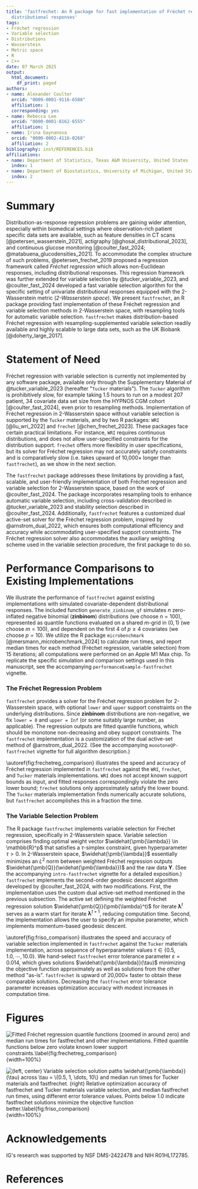 ```yaml
---
title: 'fastfrechet: An R package for fast implementation of Fréchet regression with
  distributional responses'
tags:
- Fréchet regression
- Variable selection
- Distributions
- Wasserstein
- Metric space
- R
- C++
date: 07 March 2025
output:
  html_document:
    df_print: paged
authors:
- name: Alexander Coulter
  orcid: "0009-0001-9116-6588"
  affiliation: 1
  corresponding: yes
- name: Rebecca Lee
  orcid: "0000-0001-8162-6555"
  affiliation: 1
- name: Irina Gaynanova
  orcid: "0000-0002-4116-0268"
  affiliation: 2
bibliography: inst/REFERENCES.bib
affiliations:
- name: Department of Statistics, Texas A&M University, United States
  index: 1
- name: Department of Biostatistics, University of Michigan, United States
  index: 2
---
```


# Summary

Distribution-as-response regression problems are gaining wider attention,
especially within biomedical settings where observation-rich patient specific
data sets are available, such as feature densities in CT scans
[@petersen_wasserstein_2021], actigraphy [@ghosal_distributional_2023], and 
continuous glucose monitoring
[@coulter_fast_2024; @matabuena_glucodensities_2021]. To accommodate the
complex structure of such problems, @petersen_frechet_2019 proposed a regression
framework called *Fréchet regression* which allows non-Euclidean responses,
including distributional responses. This regression framework was further
extended for variable selection by @tucker_variable_2023, and @coulter_fast_2024
developed a fast variable selection algorithm for the specific setting of
univariate distributional responses equipped with the 2-Wasserstein metric
(*2-Wasserstein space*). We present `fastfrechet`, an R package providing fast
implementation of these Fréchet regression and variable selection methods in
2-Wasserstein space, with resampling tools for automatic variable selection.
`fastfrechet` makes distribution-based Fréchet regression with
resampling-supplemented variable selection readily available and highly scalable
to large data sets, such as the UK Biobank [@doherty_large_2017].

# Statement of Need

Fréchet regression with variable selection is currently not implemented by any
software package, available only through the Supplementary Material of
@tucker_variable_2023 (hereafter "`Tucker` materials"). The `Tucker` algorithm
is prohibitively slow, for example taking 1.5 hours to run on a modest 207
patient, 34 covariate data set size from the HYPNOS CGM cohort
[@coulter_fast_2024], even prior to resampling methods. Implementation of
Fréchet regression in 2-Wasserstein space without variable selection is
supported by the `Tucker` materials, and by two R packages: `WRI`
[@liu_wri_2022] and `frechet` [@chen_frechet_2023]. These packages face certain
practical limitations. For instance, `WRI` requires continuous distributions,
and does not allow user-specified constraints for the distribution support.
`frechet` offers more flexibility in user specifications, but its solver for
Fréchet regression may not accurately satisfy constraints and is comparatively
slow (i.e. takes upward of 10,000$\times$ longer than `fastfrechet`), as we show
in the next section.

The `fastfrechet` package addresses these limitations by providing a fast,
scalable, and user-friendly implementation of both Fréchet regression and
variable selection for 2-Wasserstein space, based on the work of
@coulter_fast_2024. The package incorporates resampling tools to enhance
automatic variable selection, including cross-validation described in
@tucker_variable_2023 and stability selection described in @coulter_fast_2024.
Additionally, `fastfrechet` features a customized dual active-set solver for the
Fréchet regression problem, inspired by @arnstrom_dual_2022, which ensures both
computational efficiency and accuracy while accommodating user-specified support
constraints. The Fréchet regression solver also accommodates the auxiliary
weighting scheme used in the variable selection procedure, the first package to
do so.

# Performance Comparisons to Existing Implementations

We illustrate the performance of `fastfrechet` against existing implementations
with simulated covariate-dependent distributional responses. The included
function `generate_zinbinom_qf` simulates $n$ zero-inflated negative binomial
(**zinbinom**) distributions (we choose $n = 100$), represented as quantile
functions evaluated on a shared $m$-grid in $(0, 1)$ (we choose $m = 100$), and
dependent on the first 4 of $p \geq 4$ covariates (we choose $p = 10$). We
utilize the R package `microbenchmark` [@mersmann_microbenchmark_2024] to
calculate run times, and report median times for each method (Fréchet
regression, variable selection) from 15 iterations; all computations were
performed on an Apple M1 Max chip. To replicate the specific simulation and
comparison settings used in this manuscript, see the accompanying
`performanceExample-fastfrechet` vignette.

### The Fréchet Regression Problem

`fastfrechet` provides a solver for the Fréchet regression problem for
2-Wasserstein space, with optional `lower` and `upper` support constraints on
the underlying distributions. Since **zinbinom** distributions are non-negative,
we fix `lower = 0` and `upper = Inf` (or some suitably large number, as
applicable). The regression outputs are fitted quantile functions, which should
be monotone non-decreasing and obey support constraints. The `fastfrechet`
implementation is a customization of the dual active-set method of
@arnstrom_dual_2022. (See the accompanying `monotoneQP-fastfrechet` vignette for
full algorithm description.)

\autoref{fig:frechetreg_comparison} illustrates the speed and accuracy of
Fréchet regression implemented in `fastfrechet` against the `WRI`, `frechet`,
and `Tucker` materials implementations. `WRI` does not accept known support
bounds as input, and fitted responses correspondingly violate the zero lower
bound; `frechet` solutions only approximately satisfy the lower bound. The
`Tucker` materials implementation finds numerically accurate solutions, but
`fastfrechet` accomplishes this in a fraction the time.

### The Variable Selection Problem

The R package `fastfrechet` implements variable selection for Fréchet
regression, specifically in 2-Wasserstein space. Variable selection comprises
finding optimal weight vector $\widehat{\pmb{\lambda}} \in \mathbb{R}^p$ that
satisfies a $\tau$-simplex constraint, given hyperparameter $\tau > 0$. In
2-Wasserstein space, $\widehat{\pmb{\lambda}}$ essentially minimizes an $L^2$
norm between weighted Fréchet regression outputs
$\widehat{\pmb{Q}}(\widehat{\pmb{\lambda}})$ and the raw data $\pmb{Y}$. (See
the accompanying `intro-fastfrechet` vignette for a detailed exposition.)
`fastfrechet` implements the second-order geodesic descent algorithm developed
by @coulter_fast_2024, with two modifications. First, the implementation uses
the custom dual active-set method mentioned in the previous subsection. The
active set defining the weighted Fréchet regression solution
$\widehat{\pmb{Q}}(\pmb{\lambda}^t)$ for iterate $\pmb{\lambda}^t$ serves as a
warm start for iterate $\pmb{\lambda}^{t + 1}$, reducing computation time.
Second, the implementation allows the user to specify an impulse parameter,
which implements momentum-based geodesic descent.

\autoref{fig:friso_comparison} illustrates the speed and accuracy of variable
selection implemented in `fastfrechet` against the `Tucker` materials
implementation, across sequence of hyperparameter values
$\tau \in \{0.5, 1.0, \cdots, 10.0\}$. We hand-select `fastfrechet` error
tolerance parameter $\varepsilon = 0.014$, which gives solutions
$\widehat{\pmb{\lambda}}(\tau)$ minimizing the objective function
approximately as well as solutions from the other method "as-is". `fastfrechet`
is upward of 20,000$\times$ faster to obtain these comparable solutions.
Decreasing the `fastfrechet` error tolerance parameter increases optimization
accuracy with modest increases in computation time.

# Figures

![Fitted Fréchet regression quantile functions (zoomed in around zero) and
median run times for `fastfrechet` and other implementations. Fitted quantile
functions below zero violate known lower support constraints.\label{fig:frechetreg_comparison}](figures/frechetreg_accuracy_comparison.png){width=100%}

![(**left, center**) Variable selection solution paths
$\widehat{\pmb{\lambda}}(\tau)$ across $\tau = \{0.5, 1, \dots, 10\}$ and median
run times for `Tucker` materials and `fastfrechet`. (**right**) Relative
optimization accuracy of `fastfrechet` and `Tucker` materials variable
selection, and median `fastfrechet` run times, using different error tolerance
values. Points below 1.0 indicate `fastfrechet` solutions minimize the objective
function better.\label{fig:friso_comparison}](figures/friso_accuracy_comparison.png){width=100%}


# Acknowledgements
IG's research was supported by NSF DMS-2422478 and NIH R01HL172785.

# References